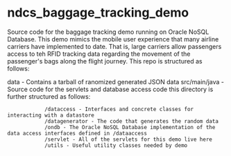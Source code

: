 # ndcs_baggage_tracking_demo
Source code for the baggage tracking demo running on Oracle NoSQL Database.  This demo mimics the mobile user experience that many airline carriers have implemented to date.  That is, large carriers allow passengers access to teh RFID tracking data regarding the movement of the passenger's bags along the flight journey.  This repo is structured as follows:

data - Contains a tarball of ranomized generated JSON data
src/main/java - Source code for the servlets and database access code
                this directory is further structured as follows:
                
                /dataccess - Interfaces and concrete classes for interacting with a datastore
                /datagenerator - The code that generates the random data
                /ondb - The Oracle NoSQL Database implementation of the data access interfaces defined in /dataaccess
                /servlet - All of the servlets for this demo live here
                /utils - Useful utility classes needed by demo
